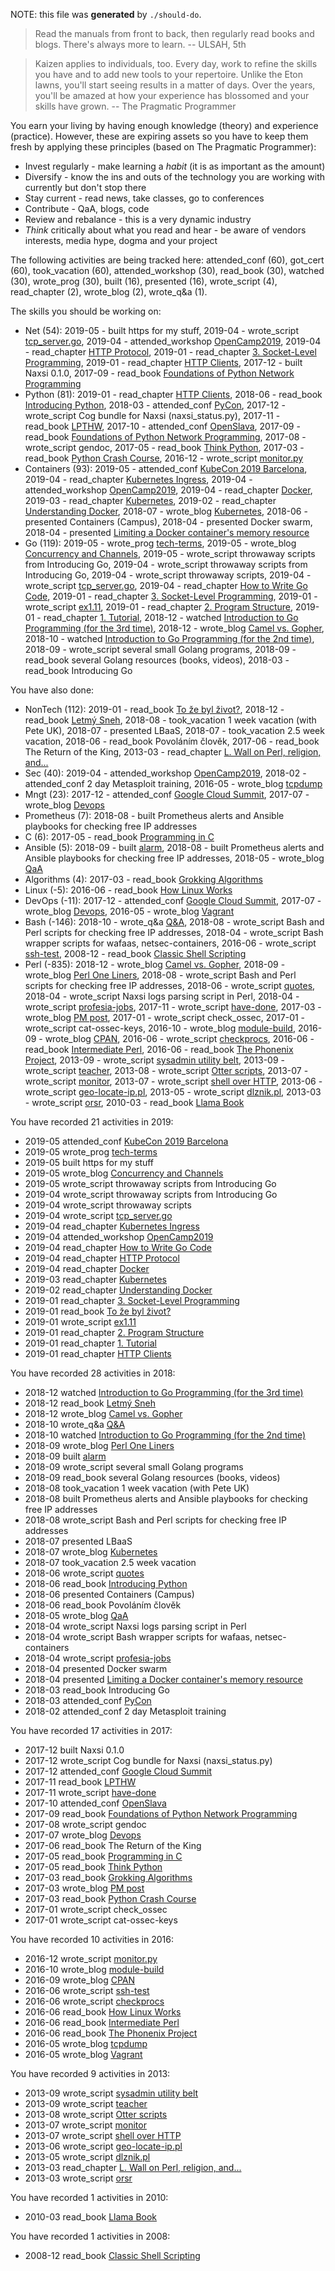 NOTE: this file was **generated** by `./should-do`.

> Read the manuals from front to back, then regularly read books and blogs.
There's always more to learn. -- ULSAH, 5th

> Kaizen applies to individuals, too. Every day, work to refine the skills you have and to add new tools to your repertoire. Unlike the Eton lawns, you'll start seeing results in a matter of days. Over the years, you'll be amazed at how your experience has blossomed and your skills have grown. -- The Pragmatic Programmer

You earn your living by having enough knowledge (theory) and experience
(practice). However, these are expiring assets so you have to keep them fresh
by applying these principles (based on The Pragmatic Programmer):

* Invest regularly - make learning a *habit* (it is as important as the amount)
* Diversify - know the ins and outs of the technology you are working with
  currently but don't stop there
* Stay current - read news, take classes, go to conferences
* Contribute - QaA, blogs, code
* Review and rebalance - this is a very dynamic industry
* *Think* critically about what you read and hear - be aware of vendors
  interests, media hype, dogma and your project

The following activities are being tracked here: attended_conf (60), got_cert (60), took_vacation (60), attended_workshop (30), read_book (30), watched (30), wrote_prog (30), built (16), presented (16), wrote_script (4), read_chapter (2), wrote_blog (2), wrote_q&a (1).

The skills you should be working on:

* Net (54): 2019-05 - built https for my stuff, 2019-04 - wrote_script [tcp_server.go](https://jreisinger.github.io/notes/posts/go-tcp-sockets/), 2019-04 - attended_workshop [OpenCamp2019](https://www.opencamp.sk/), 2019-04 - read_chapter [HTTP Protocol](https://jreisinger.github.io/notes/posts/http-protocol/), 2019-01 - read_chapter [3. Socket-Level Programming](https://www.apress.com/gp/book/9781484226919), 2019-01 - read_chapter [HTTP Clients](http://www.apress.com/gp/book/9781430258544), 2017-12 - built Naxsi 0.1.0, 2017-09 - read_book [Foundations of Python Network Programming](http://www.apress.com/gp/book/9781430258544)
* Python (81): 2019-01 - read_chapter [HTTP Clients](http://www.apress.com/gp/book/9781430258544), 2018-06 - read_book [Introducing Python](https://www.safaribooksonline.com/library/view/introducing-python/9781449361167/), 2018-03 - attended_conf [PyCon](https://2018.pycon.sk), 2017-12 - wrote_script Cog bundle for Naxsi (naxsi_status.py), 2017-11 - read_book [LPTHW](https://learnpythonthehardway.org/python3/), 2017-10 - attended_conf [OpenSlava](http://www.openslava.sk/2017), 2017-09 - read_book [Foundations of Python Network Programming](http://www.apress.com/gp/book/9781430258544), 2017-08 - wrote_script gendoc, 2017-05 - read_book [Think Python](http://greenteapress.com/wp/think-python-2e/), 2017-03 - read_book [Python Crash Course](https://www.nostarch.com/pythoncrashcourse), 2016-12 - wrote_script [monitor.py](https://github.com/jreisinger/sys/blob/master/monitor.py)
* Containers (93): 2019-05 - attended_conf [KubeCon 2019 Barcelona](https://events.linuxfoundation.org/events/kubecon-cloudnativecon-europe-2019/), 2019-04 - read_chapter [Kubernetes Ingress](https://kubernetes.io/docs/concepts/services-networking/ingress/), 2019-04 - attended_workshop [OpenCamp2019](https://www.opencamp.sk/), 2019-04 - read_chapter [Docker](https://jreisinger.github.io/notes/posts/docker/), 2019-03 - read_chapter [Kubernetes](https://github.com/jreisinger/notes/blob/master/content/posts/kubernetes.md), 2019-02 - read_chapter [Understanding Docker](https://www.usenix.org/system/files/login/articles/login_winter17_11_lidl.pdf), 2018-07 - wrote_blog [Kubernetes](https://github.com/jreisinger/blog/blob/master/posts/kubernetes.md), 2018-06 - presented Containers (Campus), 2018-04 - presented Docker swarm, 2018-04 - presented [Limiting a Docker container's memory resource](https://gist.github.com/jreisinger/2f87098558d541cdbb7eb30b86163c39)
* Go (119): 2019-05 - wrote_prog [tech-terms](https://github.com/jreisinger/tech-terms), 2019-05 - wrote_blog [Concurrency and Channels](https://jreisinger.github.io/notes/posts/concurrency-and-channels/), 2019-05 - wrote_script throwaway scripts from Introducing Go, 2019-04 - wrote_script throwaway scripts from Introducing Go, 2019-04 - wrote_script throwaway scripts, 2019-04 - wrote_script [tcp_server.go](https://jreisinger.github.io/notes/posts/go-tcp-sockets/), 2019-04 - read_chapter [How to Write Go Code](https://golang.org/doc/code.html), 2019-01 - read_chapter [3. Socket-Level Programming](https://www.apress.com/gp/book/9781484226919), 2019-01 - wrote_script [ex1.11](https://github.com/torbiak/gopl/pull/10/commits/8b1e870590e460d4c04463d456e41c2f57f54be7), 2019-01 - read_chapter [2. Program Structure](https://www.gopl.io/), 2019-01 - read_chapter [1. Tutorial](https://www.gopl.io/), 2018-12 - watched [Introduction to Go Programming (for the 3rd time)](https://www.safaribooksonline.com/videos/introduction-to-go/9781491913871), 2018-12 - wrote_blog [Camel vs. Gopher](https://perlmonks.org/?node_id=1226977), 2018-10 - watched [Introduction to Go Programming (for the 2nd time)](https://www.safaribooksonline.com/videos/introduction-to-go/9781491913871), 2018-09 - wrote_script several small Golang programs, 2018-09 - read_book several Golang resources (books, videos), 2018-03 - read_book Introducing Go

You have also done:

* NonTech (112): 2019-01 - read_book [To že byl život?](https://www.martinus.sk/?uItem=309414), 2018-12 - read_book [Letmý Sneh](https://www.martinus.sk/?uItem=183781), 2018-08 - took_vacation 1 week vacation (with Pete UK), 2018-07 - presented LBaaS, 2018-07 - took_vacation 2.5 week vacation, 2018-06 - read_book Povoláním člověk, 2017-06 - read_book The Return of the King, 2013-03 - read_chapter [L. Wall on Perl, religion, and...](http://interviews.slashdot.org/story/02/09/06/1343222/larry-wall-on-perl-religion-and)
* Sec (40): 2019-04 - attended_workshop [OpenCamp2019](https://www.opencamp.sk/), 2018-02 - attended_conf 2 day Metasploit training, 2016-05 - wrote_blog [tcpdump](https://github.com/jreisinger/blog/blob/master/posts/tcpdump.md)
* Mngt (23): 2017-12 - attended_conf [Google Cloud Summit](https://cloudplatformonline.com/Summit-Munich-2017.html), 2017-07 - wrote_blog [Devops](http://jreisinger.blogspot.sk/2017/07/devops.html)
* Prometheus (7): 2018-08 - built Prometheus alerts and Ansible playbooks for checking free IP addresses
* C (6): 2017-05 - read_book [Programming in C](https://www.amazon.com/Programming-C-4th-Developers-Library/dp/0321776410)
* Ansible (5): 2018-09 - built [alarm](https://github.com/jreisinger/alarm), 2018-08 - built Prometheus alerts and Ansible playbooks for checking free IP addresses, 2018-05 - wrote_blog [QaA](https://stackoverflow.com/questions/50394912/ansible-is-connecting-to-the-wrong-hosts-when-using-jump-host)
* Algorithms (4): 2017-03 - read_book [Grokking Algorithms](https://www.manning.com/books/grokking-algorithms)
* Linux (-5): 2016-06 - read_book [How Linux Works](https://www.nostarch.com/howlinuxworks2)
* DevOps (-11): 2017-12 - attended_conf [Google Cloud Summit](https://cloudplatformonline.com/Summit-Munich-2017.html), 2017-07 - wrote_blog [Devops](http://jreisinger.blogspot.sk/2017/07/devops.html), 2016-05 - wrote_blog [Vagrant](https://github.com/jreisinger/blog/blob/master/posts/vagrant.md)
* Bash (-146): 2018-10 - wrote_q&a [Q&A](https://stackoverflow.com/questions/4632028/how-to-create-a-temporary-directory/53063602#53063602), 2018-08 - wrote_script Bash and Perl scripts for checking free IP addresses, 2018-04 - wrote_script Bash wrapper scripts for wafaas, netsec-containers, 2016-06 - wrote_script [ssh-test](https://github.com/skx/sysadmin-util/issues/17), 2008-12 - read_book [Classic Shell Scripting](https://wiki.reisinge.net/ShellScripting)
* Perl (-835): 2018-12 - wrote_blog [Camel vs. Gopher](https://perlmonks.org/?node_id=1226977), 2018-09 - wrote_blog [Perl One Liners](https://jreisinger.github.io/notes/posts/perl-one-liners/), 2018-08 - wrote_script Bash and Perl scripts for checking free IP addresses, 2018-06 - wrote_script [quotes](https://github.com/jreisinger/quotes), 2018-04 - wrote_script Naxsi logs parsing script in Perl, 2018-04 - wrote_script [profesia-jobs](https://github.com/jreisinger/profesia-jobs), 2017-11 - wrote_script [have-done](https://github.com/jreisinger/have-done), 2017-03 - wrote_blog [PM post](http://perlmonks.org/?node_id=1184546), 2017-01 - wrote_script check_ossec, 2017-01 - wrote_script cat-ossec-keys, 2016-10 - wrote_blog [module-build](https://github.com/jreisinger/blog/blob/master/posts/module-build.md), 2016-09 - wrote_blog [CPAN](https://github.com/jreisinger/blog/blob/master/posts/finding-good-cpan-module.md), 2016-06 - wrote_script [checkprocs](https://github.com/jreisinger/checkprocs), 2016-06 - read_book [Intermediate Perl](https://www.intermediateperl.com/), 2016-06 - read_book [The Phonenix Project](https://en.wikipedia.org/wiki/The_Phoenix_Project_(novel)), 2013-09 - wrote_script [sysadmin utility belt](https://github.com/jreisinger/MyUtils), 2013-09 - wrote_script [teacher](https://github.com/jreisinger/teacher), 2013-08 - wrote_script [Otter scripts](https://github.com/jreisinger/linux/tree/master/otter), 2013-07 - wrote_script [monitor](https://github.com/jreisinger/monitor), 2013-07 - wrote_script [shell over HTTP](https://github.com/jreisinger/http-sh), 2013-06 - wrote_script [geo-locate-ip.pl](https://github.com/jreisinger/linux/blob/master/geo-locate-ip.pl), 2013-05 - wrote_script [dlznik.pl](https://github.com/jreisinger/audit/blob/master/scripts/dlznik.pl), 2013-03 - wrote_script [orsr](https://github.com/jreisinger/audit/tree/master/orsr), 2010-03 - read_book [Llama Book](https://wiki.reisinge.net/LlamaBook)

You have recorded 21 activities in 2019:

* 2019-05 attended_conf [KubeCon 2019 Barcelona](https://events.linuxfoundation.org/events/kubecon-cloudnativecon-europe-2019/)
* 2019-05 wrote_prog [tech-terms](https://github.com/jreisinger/tech-terms)
* 2019-05 built https for my stuff
* 2019-05 wrote_blog [Concurrency and Channels](https://jreisinger.github.io/notes/posts/concurrency-and-channels/)
* 2019-05 wrote_script throwaway scripts from Introducing Go
* 2019-04 wrote_script throwaway scripts from Introducing Go
* 2019-04 wrote_script throwaway scripts
* 2019-04 wrote_script [tcp_server.go](https://jreisinger.github.io/notes/posts/go-tcp-sockets/)
* 2019-04 read_chapter [Kubernetes Ingress](https://kubernetes.io/docs/concepts/services-networking/ingress/)
* 2019-04 attended_workshop [OpenCamp2019](https://www.opencamp.sk/)
* 2019-04 read_chapter [How to Write Go Code](https://golang.org/doc/code.html)
* 2019-04 read_chapter [HTTP Protocol](https://jreisinger.github.io/notes/posts/http-protocol/)
* 2019-04 read_chapter [Docker](https://jreisinger.github.io/notes/posts/docker/)
* 2019-03 read_chapter [Kubernetes](https://github.com/jreisinger/notes/blob/master/content/posts/kubernetes.md)
* 2019-02 read_chapter [Understanding Docker](https://www.usenix.org/system/files/login/articles/login_winter17_11_lidl.pdf)
* 2019-01 read_chapter [3. Socket-Level Programming](https://www.apress.com/gp/book/9781484226919)
* 2019-01 read_book [To že byl život?](https://www.martinus.sk/?uItem=309414)
* 2019-01 wrote_script [ex1.11](https://github.com/torbiak/gopl/pull/10/commits/8b1e870590e460d4c04463d456e41c2f57f54be7)
* 2019-01 read_chapter [2. Program Structure](https://www.gopl.io/)
* 2019-01 read_chapter [1. Tutorial](https://www.gopl.io/)
* 2019-01 read_chapter [HTTP Clients](http://www.apress.com/gp/book/9781430258544)

You have recorded 28 activities in 2018:

* 2018-12 watched [Introduction to Go Programming (for the 3rd time)](https://www.safaribooksonline.com/videos/introduction-to-go/9781491913871)
* 2018-12 read_book [Letmý Sneh](https://www.martinus.sk/?uItem=183781)
* 2018-12 wrote_blog [Camel vs. Gopher](https://perlmonks.org/?node_id=1226977)
* 2018-10 wrote_q&a [Q&A](https://stackoverflow.com/questions/4632028/how-to-create-a-temporary-directory/53063602#53063602)
* 2018-10 watched [Introduction to Go Programming (for the 2nd time)](https://www.safaribooksonline.com/videos/introduction-to-go/9781491913871)
* 2018-09 wrote_blog [Perl One Liners](https://jreisinger.github.io/notes/posts/perl-one-liners/)
* 2018-09 built [alarm](https://github.com/jreisinger/alarm)
* 2018-09 wrote_script several small Golang programs
* 2018-09 read_book several Golang resources (books, videos)
* 2018-08 took_vacation 1 week vacation (with Pete UK)
* 2018-08 built Prometheus alerts and Ansible playbooks for checking free IP addresses
* 2018-08 wrote_script Bash and Perl scripts for checking free IP addresses
* 2018-07 presented LBaaS
* 2018-07 wrote_blog [Kubernetes](https://github.com/jreisinger/blog/blob/master/posts/kubernetes.md)
* 2018-07 took_vacation 2.5 week vacation
* 2018-06 wrote_script [quotes](https://github.com/jreisinger/quotes)
* 2018-06 read_book [Introducing Python](https://www.safaribooksonline.com/library/view/introducing-python/9781449361167/)
* 2018-06 presented Containers (Campus)
* 2018-06 read_book Povoláním člověk
* 2018-05 wrote_blog [QaA](https://stackoverflow.com/questions/50394912/ansible-is-connecting-to-the-wrong-hosts-when-using-jump-host)
* 2018-04 wrote_script Naxsi logs parsing script in Perl
* 2018-04 wrote_script Bash wrapper scripts for wafaas, netsec-containers
* 2018-04 wrote_script [profesia-jobs](https://github.com/jreisinger/profesia-jobs)
* 2018-04 presented Docker swarm
* 2018-04 presented [Limiting a Docker container's memory resource](https://gist.github.com/jreisinger/2f87098558d541cdbb7eb30b86163c39)
* 2018-03 read_book Introducing Go
* 2018-03 attended_conf [PyCon](https://2018.pycon.sk)
* 2018-02 attended_conf 2 day Metasploit training

You have recorded 17 activities in 2017:

* 2017-12 built Naxsi 0.1.0
* 2017-12 wrote_script Cog bundle for Naxsi (naxsi_status.py)
* 2017-12 attended_conf [Google Cloud Summit](https://cloudplatformonline.com/Summit-Munich-2017.html)
* 2017-11 read_book [LPTHW](https://learnpythonthehardway.org/python3/)
* 2017-11 wrote_script [have-done](https://github.com/jreisinger/have-done)
* 2017-10 attended_conf [OpenSlava](http://www.openslava.sk/2017)
* 2017-09 read_book [Foundations of Python Network Programming](http://www.apress.com/gp/book/9781430258544)
* 2017-08 wrote_script gendoc
* 2017-07 wrote_blog [Devops](http://jreisinger.blogspot.sk/2017/07/devops.html)
* 2017-06 read_book The Return of the King
* 2017-05 read_book [Programming in C](https://www.amazon.com/Programming-C-4th-Developers-Library/dp/0321776410)
* 2017-05 read_book [Think Python](http://greenteapress.com/wp/think-python-2e/)
* 2017-03 read_book [Grokking Algorithms](https://www.manning.com/books/grokking-algorithms)
* 2017-03 wrote_blog [PM post](http://perlmonks.org/?node_id=1184546)
* 2017-03 read_book [Python Crash Course](https://www.nostarch.com/pythoncrashcourse)
* 2017-01 wrote_script check_ossec
* 2017-01 wrote_script cat-ossec-keys

You have recorded 10 activities in 2016:

* 2016-12 wrote_script [monitor.py](https://github.com/jreisinger/sys/blob/master/monitor.py)
* 2016-10 wrote_blog [module-build](https://github.com/jreisinger/blog/blob/master/posts/module-build.md)
* 2016-09 wrote_blog [CPAN](https://github.com/jreisinger/blog/blob/master/posts/finding-good-cpan-module.md)
* 2016-06 wrote_script [ssh-test](https://github.com/skx/sysadmin-util/issues/17)
* 2016-06 wrote_script [checkprocs](https://github.com/jreisinger/checkprocs)
* 2016-06 read_book [How Linux Works](https://www.nostarch.com/howlinuxworks2)
* 2016-06 read_book [Intermediate Perl](https://www.intermediateperl.com/)
* 2016-06 read_book [The Phonenix Project](https://en.wikipedia.org/wiki/The_Phoenix_Project_(novel))
* 2016-05 wrote_blog [tcpdump](https://github.com/jreisinger/blog/blob/master/posts/tcpdump.md)
* 2016-05 wrote_blog [Vagrant](https://github.com/jreisinger/blog/blob/master/posts/vagrant.md)

You have recorded 9 activities in 2013:

* 2013-09 wrote_script [sysadmin utility belt](https://github.com/jreisinger/MyUtils)
* 2013-09 wrote_script [teacher](https://github.com/jreisinger/teacher)
* 2013-08 wrote_script [Otter scripts](https://github.com/jreisinger/linux/tree/master/otter)
* 2013-07 wrote_script [monitor](https://github.com/jreisinger/monitor)
* 2013-07 wrote_script [shell over HTTP](https://github.com/jreisinger/http-sh)
* 2013-06 wrote_script [geo-locate-ip.pl](https://github.com/jreisinger/linux/blob/master/geo-locate-ip.pl)
* 2013-05 wrote_script [dlznik.pl](https://github.com/jreisinger/audit/blob/master/scripts/dlznik.pl)
* 2013-03 read_chapter [L. Wall on Perl, religion, and...](http://interviews.slashdot.org/story/02/09/06/1343222/larry-wall-on-perl-religion-and)
* 2013-03 wrote_script [orsr](https://github.com/jreisinger/audit/tree/master/orsr)

You have recorded 1 activities in 2010:

* 2010-03 read_book [Llama Book](https://wiki.reisinge.net/LlamaBook)

You have recorded 1 activities in 2008:

* 2008-12 read_book [Classic Shell Scripting](https://wiki.reisinge.net/ShellScripting)
